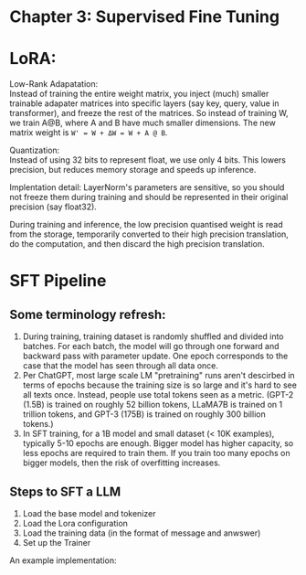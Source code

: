 # Chapter 3: Supervised Fine Tuning


# LoRA:

Low-Rank Adapatation: </br>
Instead of training the entire weight matrix, you inject (much) smaller trainable adapater matrices into specific layers (say key, query, value in transformer), and freeze the rest of the matrices. So instead of training W, we train A@B, where A and B have much smaller dimensions. The new matrix weight is `W' = W + ΔW = W + A @ B`. </br>

Quantization: </br>
Instead of using 32 bits to represent float, we use only 4 bits. This lowers precision, but reduces memory storage and speeds up inference. </br>

Implentation detail: LayerNorm's parameters are sensitive, so you should not freeze them during training and should be represented in their original precision (say float32). </br>

During training and inference, the low precision quantised weight is read from the storage, temporarily converted to their high precision translation, do the computation, and then discard the high precision translation. </br>

# SFT Pipeline

## Some terminology refresh:
1. During training, training dataset is randomly shuffled and divided into batches. For each batch, the model will go through one forward and backward pass with parameter update. One epoch corresponds to the case that the model has seen through all data once.
2. Per ChatGPT, most large scale LM "pretraining" runs aren't descirbed in terms of epochs because the training size is so large and it's hard to see all texts once. Instead, people use total tokens seen as a metric. (GPT-2 (1.5B) is trained on roughly 52 billion tokens, LLaMA7B is trained on 1 trillion tokens, and GPT-3 (175B) is trained on roughly 300 billion tokens.)
3. In SFT training, for a 1B model and small dataset (< 10K examples), typically 5-10 epochs are enough. Bigger model has higher capacity, so less epochs are required to train them. If you train too many epochs on bigger models, then the risk of overfitting increases.


## Steps to SFT a LLM 
1. Load the base model and tokenizer
2. Load the Lora configuration
3. Load the training data (in the format of message and anwswer)
4. Set up the Trainer

An example implementation: 




































<!-- # RLHF Pipeline

## Step 1: Fine Tune a Reward model

1. Get pairwise comparion data (for example, from hugging face/chatbot_arena, the data should contain a prompt, two responses, and a label indicating who is the winner)
2. Filter the dataset, throw out prompts or responses that are too long (for memory and computation reasons)
3. We split the filtered pairwise comparison data into train set and validation set. We should sort the validation set so that longer sequences appear first.</br>
For three reasons:
a. You should not sort the training dataset because this will break the i.i.d. assumption of training data — but validation is not used for training, so we can sort it.

b. The reason why you want to sort is that you want samples with similar lengths to appear in the same batch.  
   - Recall that every sequence needs to be padded to the same length as the longest sequence in the batch.  
   - So suppose you have one long sequence (say 1000 tokens) and one short sequence (say 100 tokens), then the short one needs 900 tokens of padding — which is wasteful.

c. The largest sequence length in a batch determines the parameter size for some matrices in computation (e.g., Q, K, V).  
   - Processing the longest sequences first makes you encounter out-of-memory errors earlier.  
   - You don’t need to wait until the smaller ones are processed to discover those errors.

4. We need to tokenize our dataset (combining text and two separate responses together) using the tokenizer provided in the dataset Library (https://huggingface.co/docs/datasets/index). The tokenizer will return two things: (1) input_ids (the integer that the text is mapped to) (2) attention mask: tell you which token is text and which token is padding. We also need to have the labels indicating which model wins or loses.
5. Reward model is also a large transformer model, so it's computationally expensive and memory intensive to fine tune the reward model. Hence, we need to use LoRA and quantization (see BitsAndBytes). In the LoRa configurations, the three key parameters are: </br>
[
  a. r is the rank of the LORA matrix, so suppose your original matrix W is $d_{out} \times d_{in}$, then your modification matrix B can be $d_{out} \times r$, and matrix A can be $r \times d_{in}$, and the modification is $B \times A$ </br>
  b. lora_alpha: This is a parameter controlling the strength of the LoRA update </br>
  c.  target_modules: This tells you which modules we would like to update, in the example, they change the weight to the q, k, v matrices in the attention mechanism </br>
]
6. We then start to train the reward model. After downloading a public model, we will read the hidden state of the last non-padding token in each batch (retrieved using attention mask from tokenizer), and train a linear classifier that predicts which model wins. We use cross-entroypy loss to train the reward model. For the details, please see HuggingFace Trainer API, data collator, LoRa adaptor </br>
Some sample code for the final training pipeline: https://colab.research.google.com/drive/1B4NPpZzKLBxdk_zMqp4MM4026-g0wr3J?usp=sharing

## Step 2: The implementation of the PPO Algorithm -->




